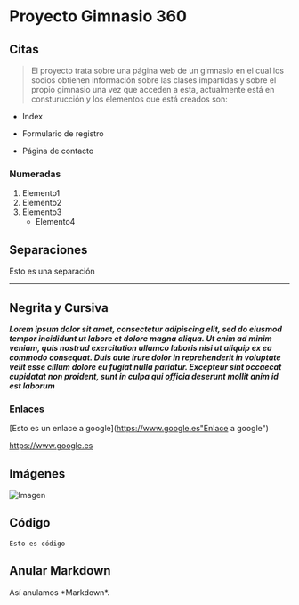 # Proyecto Gimnasio 360

<!--Para crear encabezados utilizamos tantos # como queremos que sea nuestro encabezado, por ejemplo para h1 utilizamos #, para h2 ## y así con los demás.-->

## Citas

<!--Para añadir una cita solo tenemos que añadir mayor qué, y para crear una cita con saltos de líneas, solo cambiamos de línea y añadimos el mísmo símbolo al inicio.-->

> El proyecto trata sobre una página web de un gimnasio en el cual los socios obtienen información sobre las clases impartidas y sobre el propio gimnasio una vez que acceden a esta, actualmente está en consturucción y los elementos que está creados son:

<!--Para crear listas desordenadas, ponemos antes del inicio de cada elemento un guión, algunas aplicaciones también aceptan el símbolo más y un asterisco para esto.-->

- Index
+ Formulario de registro
* Página de contacto

### Numeradas

<!--Para crear listas numeradas es tan sencillo como decidir el número del elemento en la lista y aádirlo antes del elemento seguido de un punto, para anidar elementos podemos introducir una tabulación y repetir el proceso que hemos realizado con aterioridad.-->

1. Elemento1
2. Elemento2
3. Elemento3
    - Elemento4

## Separaciones

<!--Para hacer una separación, introducimos 3 guiones bajos seguidos-->

Esto es una separación
___

## Negrita y Cursiva

<!--Si rodeamos nuestra frase se aplicará cursiva a nuestro texto, si en lugar de uno usamos 2 se pondra en negrita y si usamos 3 asteriscos se aplicaran los 2 estilos como en el ejemplo.-->

***Lorem ipsum dolor sit amet, consectetur adipiscing elit, sed do eiusmod tempor incididunt ut labore et dolore magna aliqua. Ut enim ad minim veniam, quis nostrud exercitation ullamco laboris nisi ut aliquip ex ea commodo consequat. Duis aute irure dolor in reprehenderit in voluptate velit esse cillum dolore eu fugiat nulla pariatur. Excepteur sint occaecat cupidatat non proident, sunt in culpa qui officia deserunt mollit anim id est laborum***

### Enlaces

<!--En primer lugar, introducimos entre corchetes nuestro texto ancla y después entre paréntesis el enlace que queremos añadir, si añadimos entre comillas dentro de los paréntesis texto después del enlace, este será el tittle del enlace. -->

[Esto es un enlace a google](https://www.google.es"Enlace a google")

<!--Si queremos que el propio enlace sea el enlace, lo añadiremos entre mayor qué y menor qué.-->

<https://www.google.es>

## Imágenes

<!--Para esto lo realizamos como en el paso anterior, pero en lugar de escribir un enlace, escribimos la ruta de en la que se encuentra nuestra imagen y justo al inicio le añadimos un signo de exclamación-->

![Imagen](https://www.google.com/url?sa=i&url=https%3A%2F%2Fempresas.blogthinkbig.com%2Fcomo-obtener-imagenes-para-textos%2F&psig=AOvVaw33MR95gNonLVwq1RffR2gS&ust=1614030203053000&source=images&cd=vfe&ved=0CAIQjRxqFwoTCKjFoZr5--4CFQAAAAAdAAAAABAJ)

## Código

<!--Si queremos añadir código en nuestra página la mejor forma es usar 3 virgulillas por arriba y 3 por abajo, así reconocerá que es código-->

~~~
Esto es código
~~~

## Anular Markdown

<!--Si queremos usar cualquiera de los carácteres reservados por markdown, le añadiremos un slatch invertido justo antes del caracter reservado y así podremos utilizarlo inutilizando markdown.-->

Así anulamos \*Markdown*.
